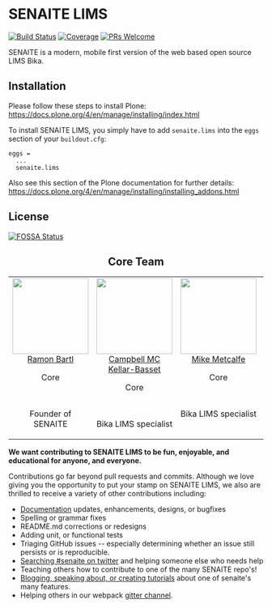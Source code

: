 # SENAITE LIMS

[![Build Status][build]][build-url]
[![Coverage][cover]][cover-url]
[![PRs Welcome][pr]][pr-url]

SENAITE is a modern, mobile first version of the web based open source LIMS Bika.

## Installation

Please follow these steps to install Plone:
https://docs.plone.org/4/en/manage/installing/index.html

To install SENAITE LIMS, you simply have to add `senaite.lims` into the `eggs` section
of your `buildout.cfg`:

    eggs =
      ...
      senaite.lims

Also see this section of the Plone documentation for further details:
https://docs.plone.org/4/en/manage/installing/installing_addons.html

## License

[![FOSSA Status](https://app.fossa.io/api/projects/git%2Bhttps%3A%2F%2Fgithub.com%2Fsenaite%2Fsenaite.lims.svg?type=large)](https://app.fossa.io/projects/git%2Bhttps%3A%2F%2Fgithub.com%2Fsenaite%2Fsenaite.lims?ref=badge_large)

<h2 align="center">Core Team</h2>

<table>
  <tbody>
    <tr>
      <td align="center" valign="top">
        <img width="150" height="150" src="https://github.com/ramonski.png?s=150">
        <br>
        <a href="https://github.com/ramonski">Ramon Bartl</a>
        <p>Core</p>
        <br>
        <p>Founder of SENAITE</p>
      </td>
      <td align="center" valign="top">
        <img width="150" height="150" src="https://github.com/rockfruit.png?s=150">
        <br>
        <a href="https://github.com/rockfruit">Campbell MC Kellar-Basset</a>
        <p>Core</p>
        <br>
        <p>Bika LIMS specialist</p>
      </td>
      <td align="center" valign="top">
        <img width="150" height="150" src="https://github.com/mikejmets.png?s=150">
        <br>
        <a href="https://github.com/mikejmets">Mike Metcalfe</a>
        <p>Core</p>
        <br>
        <p>Bika LIMS specialist</p>
      </td>
      <td align="center" valign="top">
        <img width="150" height="150" src="https://github.com/Lunga001.png?s=150">
        <br>
        <a href="https://github.com/Lunga001">Lunga Baliwe</a>
        <p>Core</p>
        <br>
        <p>Bika LIMS specialist</p>
      </td>
    </tr>
  </tbody>
</table>


**We want contributing to SENAITE LIMS to be fun, enjoyable, and educational for
anyone, and everyone.**

Contributions go far beyond pull requests and commits. Although we love giving
you the opportunity to put your stamp on SENAITE LIMS, we also are thrilled to
receive a variety of other contributions including:

* [Documentation](https://github.com/senaite/senaite.lims.com) updates, enhancements, designs, or bugfixes
* Spelling or grammar fixes
* README.md corrections or redesigns
* Adding unit, or functional tests
* Triaging GitHub issues -- especially determining whether an issue still persists or is reproducible.
* [Searching #senaite on twitter](https://twitter.com/search?q=senaite) and helping someone else who needs help
* Teaching others how to contribute to one of the many SENAITE repo's!
* [Blogging, speaking about, or creating tutorials](https://github.com/senaite-contrib/awesome-senaite) about one of senaite's many features.
* Helping others in our webpack [gitter channel](https://gitter.im/senaite/senaite.lims).


[build]: https://img.shields.io/travis/senaite/senaite.lims.svg
[build-url]: https://travis-ci.org/senaite/senaite.lims

[pr]: https://img.shields.io/badge/PRs-welcome-brightgreen.svg
[pr-url]: docs/Contributing.rst

[cover]: https://img.shields.io/coveralls/senaite/senaite.lims.svg
[cover-url]: https://coveralls.io/github/senaite/senaite.lims/
